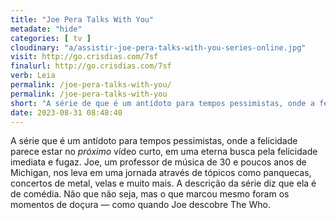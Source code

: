 ```yaml
---
title: "Joe Pera Talks With You"
metadate: "hide"
categories: [ tv ]
cloudinary: "a/assistir-joe-pera-talks-with-you-series-online.jpg"
visit: http://go.crisdias.com/7sf
finalurl: http://go.crisdias.com/7sf
verb: Leia
permalink: /joe-pera-talks-with-you/
permalink: /joe-pera-talks-with-you
short: "A série de que é um antídoto para tempos pessimistas, onde a felicidade parece estar no _próximo_ vídeo curto."
date: 2023-08-31 08:48:40
---
```

A série que é um antídoto para tempos pessimistas, onde a felicidade parece estar no _próximo_ vídeo curto, em uma eterna busca pela felicidade imediata e fugaz. Joe, um professor de música de 30 e poucos anos de Michigan, nos leva em uma jornada através de tópicos como panquecas, concertos de metal, velas e muito mais. A descrição da série diz que ela é de comédia. Não que não seja, mas o que marcou mesmo foram os momentos de doçura — como quando Joe descobre The Who.
